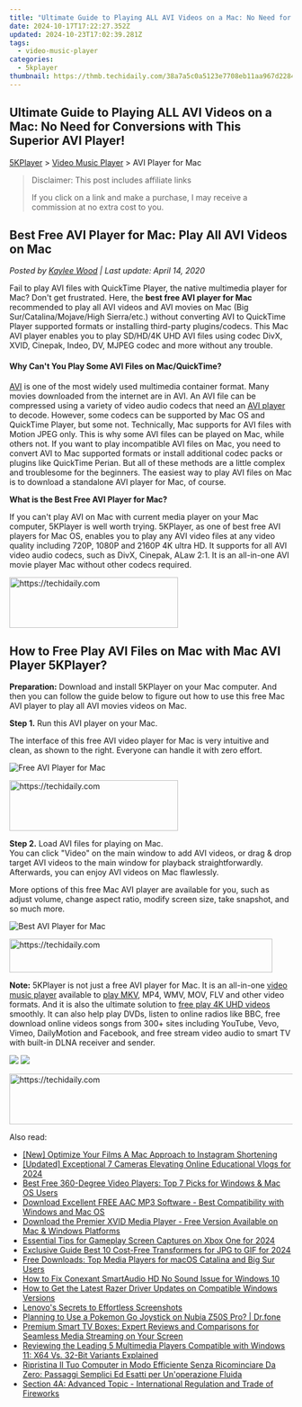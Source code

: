 ```yaml
---
title: "Ultimate Guide to Playing ALL AVI Videos on a Mac: No Need for Conversions with This Superior AVI Player!"
date: 2024-10-17T17:22:27.352Z
updated: 2024-10-23T17:02:39.281Z
tags:
  - video-music-player
categories:
  - 5kplayer
thumbnail: https://thmb.techidaily.com/38a7a5c0a5123e7708eb11aa967d228491b39460885352e6b8c3f7846969574b.jpg
---
```


## Ultimate Guide to Playing ALL AVI Videos on a Mac: No Need for Conversions with This Superior AVI Player!

[5KPlayer](https://tools.techidaily.com/5kplayer/products/) \> [Video Music Player](https://tools.techidaily.com/5kplayer/video-music-player/) \> AVI Player for Mac

>  Disclaimer: This post includes affiliate links
>
>  If you click on a link and make a purchase, I may receive a commission at no extra cost to you.
>

## Best Free AVI Player for Mac: Play All AVI Videos on Mac

 _Posted by [Kaylee Wood](https://www.quora.com/profile/Amanda-Hu-21) | Last update: April 14, 2020_

Fail to play AVI files with QuickTime Player, the native multimedia player for Mac? Don't get frustrated. Here, the **best free AVI player for Mac** recommended to play all AVI videos and AVI movies on Mac (Big Sur/Catalina/Mojave/High Sierra/etc.) without converting AVI to QuickTime Player supported formats or installing third-party plugins/codecs. This Mac AVI player enables you to play SD/HD/4K UHD AVI files using codec DivX, XVID, Cinepak, Indeo, DV, MJPEG codec and more without any trouble.

#### **Why Can't You Play Some AVI Files on Mac/QuickTime?**

[AVI](https://en.wikipedia.org/wiki/Audio%5FVideo%5FInterleave) is one of the most widely used multimedia container format. Many movies downloaded from the internet are in AVI. An AVI file can be compressed using a variety of video audio codecs that need an [AVI player](https://tools.techidaily.com/5kplayer/video-music-player/) to decode. However, some codecs can be supported by Mac OS and QuickTime Player, but some not. Technically, Mac supports for AVI files with Motion JPEG only. This is why some AVI files can be played on Mac, while others not. If you want to play incompatible AVI files on Mac, you need to convert AVI to Mac supported formats or install additional codec packs or plugins like QuickTime Perian. But all of these methods are a little complex and troublesome for the beginners. The easiest way to play AVI files on Mac is to download a standalone AVI player for Mac, of course. 

**What is the Best Free AVI Player for Mac?**

If you can't play AVI on Mac with current media player on your Mac computer, 5KPlayer is well worth trying. 5KPlayer, as one of best free AVI players for Mac OS, enables you to play any AVI video files at any video quality including 720P, 1080P and 2160P 4K ultra HD. It supports for all AVI video audio codecs, such as DivX, Cinepak, ALaw 2:1\. It is an all-in-one AVI movie player Mac without other codecs required.

<!-- affiliate ads begin -->
<a href="https://homestyler.sjv.io/c/5597632/1943750/22993" target="_top" id="1943750">
  <img src="//a.impactradius-go.com/display-ad/22993-1943750" border="0" alt="https://techidaily.com" width="300" height="90"/>
</a>
<img height="0" width="0" src="https://homestyler.sjv.io/i/5597632/1943750/22993" style="position:absolute;visibility:hidden;" border="0" />
<!-- affiliate ads end -->

## How to Free Play AVI Files on Mac with Mac AVI Player 5KPlayer?

**Preparation:** Download and install 5KPlayer on your Mac computer. And then you can follow the guide below to figure out how to use this free Mac AVI player to play all AVI movies videos on Mac.

**Step 1.** Run this AVI player on your Mac.

 The interface of this free AVI video player for Mac is very intuitive and clean, as shown to the right. Everyone can handle it with zero effort.

![Free AVI Player for Mac](https://www.5kplayer.com/video-music-player/img/youtube-0119-01.png) 

<!-- affiliate ads begin -->
<a href="https://aligracehair.sjv.io/c/5597632/2080328/19272" target="_top" id="2080328">
  <img src="//a.impactradius-go.com/display-ad/19272-2080328" border="0" alt="https://techidaily.com" width="300" height="90"/>
</a>
<img height="0" width="0" src="https://aligracehair.sjv.io/i/5597632/2080328/19272" style="position:absolute;visibility:hidden;" border="0" />
<!-- affiliate ads end -->

**Step 2.** Load AVI files for playing on Mac.  
 You can click "Video" on the main window to add AVI videos, or drag & drop target AVI videos to the main window for playback straightforwardly. Afterwards, you can enjoy AVI videos on Mac flawlessly.

More options of this free Mac AVI player are available for you, such as adjust volume, change aspect ratio, modify screen size, take snapshot, and so much more.

![Best AVI Player for Mac](https://www.5kplayer.com/video-music-player/img/free-4k-video-player-02.jpg) 

<!-- affiliate ads begin -->
<a href="https://aligracehair.sjv.io/c/5597632/2135404/19272" target="_top" id="2135404">
  <img src="//a.impactradius-go.com/display-ad/19272-2135404" border="0" alt="https://techidaily.com" width="468" height="60"/>
</a>
<img height="0" width="0" src="https://aligracehair.sjv.io/i/5597632/2135404/19272" style="position:absolute;visibility:hidden;" border="0" />
<!-- affiliate ads end -->

**Note:** 5KPlayer is not just a free AVI player for Mac. It is an all-in-one [video music player](https://tools.techidaily.com/5kplayer/video-music-player/) available to [play MKV](https://tools.techidaily.com/5kplayer/video-music-player/), MP4, WMV, MOV, FLV and other video formats. And it is also the ultimate solution to [free play 4K UHD videos](https://tools.techidaily.com/5kplayer/video-music-player/) smoothly. It can also help play DVDs, listen to online radios like BBC, free download online videos songs from 300+ sites including YouTube, Vevo, Vimeo, DailyMotion and Facebook, and free stream video audio to smart TV with built-in DLNA receiver and sender.

[![](https://www.5kplayer.com/video-music-player/../button/freedownbackmac.png)](https://tools.techidaily.com/5kplayer/products/) [![](https://www.5kplayer.com/video-music-player/../button/freedownbackwin.png)](https://tools.techidaily.com/5kplayer/products/)

<!-- affiliate ads begin -->
<a href="https://appsumo.8odi.net/c/5597632/2105860/7443" target="_top" id="2105860">
  <img src="//a.impactradius-go.com/display-ad/7443-2105860" border="0" alt="https://techidaily.com" width="728" height="90"/>
</a>
<img height="0" width="0" src="https://appsumo.8odi.net/i/5597632/2105860/7443" style="position:absolute;visibility:hidden;" border="0" />
<!-- affiliate ads end -->

<ins class="adsbygoogle"
     style="display:block"
     data-ad-format="autorelaxed"
     data-ad-client="ca-pub-7571918770474297"
     data-ad-slot="1223367746"></ins>

<ins class="adsbygoogle"
     style="display:block"
     data-ad-client="ca-pub-7571918770474297"
     data-ad-slot="8358498916"
     data-ad-format="auto"
     data-full-width-responsive="true"></ins>

<span class="atpl-alsoreadstyle">Also read:</span>
<div><ul>
<li><a href="https://instagram-video-files.techidaily.com/new-optimize-your-films-a-mac-approach-to-instagram-shortening/"><u>[New] Optimize Your Films A Mac Approach to Instagram Shortening</u></a></li>
<li><a href="https://facebook-record-videos.techidaily.com/updated-exceptional-7-cameras-elevating-online-educational-vlogs-for-2024/"><u>[Updated] Exceptional 7 Cameras Elevating Online Educational Vlogs for 2024</u></a></li>
<li><a href="https://video-ai-editor.techidaily.com/best-free-360-degree-video-players-top-7-picks-for-windows-and-mac-os-users/"><u>Best Free 360-Degree Video Players: Top 7 Picks for Windows & Mac OS Users</u></a></li>
<li><a href="https://video-ai-editor.techidaily.com/download-excellent-free-aac-mp3-software-best-compatibility-with-windows-and-mac-os/"><u>Download Excellent FREE AAC MP3 Software - Best Compatibility with Windows and Mac OS</u></a></li>
<li><a href="https://video-ai-editor.techidaily.com/download-the-premier-xvid-media-player-free-version-available-on-mac-and-windows-platforms/"><u>Download the Premier XVID Media Player - Free Version Available on Mac & Windows Platforms</u></a></li>
<li><a href="https://screen-recording.techidaily.com/essential-tips-for-gameplay-screen-captures-on-xbox-one-for-2024/"><u>Essential Tips for Gameplay Screen Captures on Xbox One for 2024</u></a></li>
<li><a href="https://some-techniques.techidaily.com/exclusive-guide-best-10-cost-free-transformers-for-jpg-to-gif-for-2024/"><u>Exclusive Guide Best 10 Cost-Free Transformers for JPG to GIF for 2024</u></a></li>
<li><a href="https://video-ai-editor.techidaily.com/free-downloads-top-media-players-for-macos-catalina-and-big-sur-users/"><u>Free Downloads: Top Media Players for macOS Catalina and Big Sur Users</u></a></li>
<li><a href="https://sound-issues.techidaily.com/how-to-fix-conexant-smartaudio-hd-no-sound-issue-for-windows-10/"><u>How to Fix Conexant SmartAudio HD No Sound Issue for Windows 10</u></a></li>
<li><a href="https://hardware-help.techidaily.com/how-to-get-the-latest-razer-driver-updates-on-compatible-windows-versions/"><u>How to Get the Latest Razer Driver Updates on Compatible Windows Versions</u></a></li>
<li><a href="https://on-screen-recording.techidaily.com/lenovos-secrets-to-effortless-screenshots/"><u>Lenovo's Secrets to Effortless Screenshots</u></a></li>
<li><a href="https://pokemon-go-android.techidaily.com/planning-to-use-a-pokemon-go-joystick-on-nubia-z50s-pro-drfone-by-drfone-virtual-android/"><u>Planning to Use a Pokemon Go Joystick on Nubia Z50S Pro? | Dr.fone</u></a></li>
<li><a href="https://video-ai-editor.techidaily.com/premium-smart-tv-boxes-expert-reviews-and-comparisons-for-seamless-media-streaming-on-your-screen/"><u>Premium Smart TV Boxes: Expert Reviews and Comparisons for Seamless Media Streaming on Your Screen</u></a></li>
<li><a href="https://video-ai-editor.techidaily.com/reviewing-the-leading-5-multimedia-players-compatible-with-windows-11-x64-vs-32-bit-variants-explained/"><u>Reviewing the Leading 5 Multimedia Players Compatible with Windows 11: X64 Vs. 32-Bit Variants Explained</u></a></li>
<li><a href="https://win-advanced.techidaily.com/ripristina-il-tuo-computer-in-modo-efficiente-senza-ricominciare-da-zero-passaggi-semplici-ed-esatti-per-unoperazione-fluida/"><u>Ripristina Il Tuo Computer in Modo Efficiente Senza Ricominciare Da Zero: Passaggi Semplici Ed Esatti per Un'operazione Fluida</u></a></li>
<li><a href="https://video-ai-editor.techidaily.com/section-4a-advanced-topic-international-regulation-and-trade-of-fireworks/"><u>Section 4A: Advanced Topic - International Regulation and Trade of Fireworks</u></a></li>
</ul></div>

